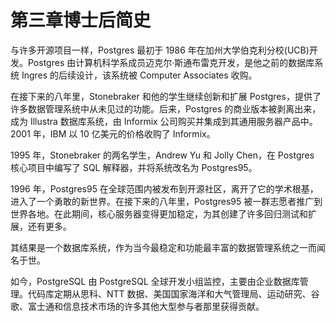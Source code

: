 # 第三章博士后简史

与许多开源项目一样，Postgres 最初于 1986 年在加州大学伯克利分校(UCB)开发。Postgres 由计算机科学系成员迈克尔·斯通布雷克开发，是他之前的数据库系统 Ingres 的后续设计，该系统被 Computer Associates 收购。

在接下来的八年里，Stonebraker 和他的学生继续创新和扩展 Postgres，提供了许多数据管理系统中从未见过的功能。后来，Postgres 的商业版本被剥离出来，成为 Illustra 数据库系统，由 Informix 公司购买并集成到其通用服务器产品中。2001 年，IBM 以 10 亿美元的价格收购了 Informix。

1995 年，Stonebraker 的两名学生，Andrew Yu 和 Jolly Chen，在 Postgres 核心项目中编写了 SQL 解释器，并将系统改名为 Postgres95。

1996 年，Postgres95 在全球范围内被发布到开源社区，离开了它的学术根基，进入了一个勇敢的新世界。在接下来的八年里，Postgres95 被一群志愿者推广到世界各地。在此期间，核心服务器变得更加稳定，为其创建了许多回归测试和扩展，还有更多。

其结果是一个数据库系统，作为当今最稳定和功能最丰富的数据管理系统之一而闻名于世。

如今，PostgreSQL 由 PostgreSQL 全球开发小组监控，主要由企业数据库管理。代码库定期从思科、NTT 数据、美国国家海洋和大气管理局、运动研究、谷歌、富士通和信息技术市场的许多其他大型参与者那里获得贡献。